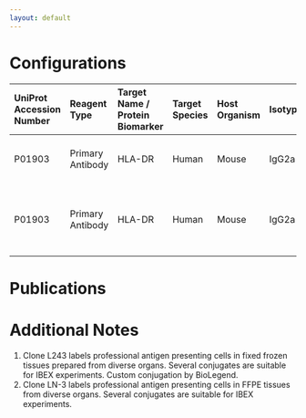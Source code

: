 ```yaml
---
layout: default
---
```


# Configurations

| UniProt Accession Number   | Reagent Type     | Target Name / Protein Biomarker   | Target Species   | Host Organism   | Isotype   | Clonality   | Vendor            | Catalog Number        | Conjugate   | RRID   | Availability   | Method                 | Tissue Preservation               | Target Tissue   | Tissue State   | Detergent         | Antigen Retrieval Conditions                                  | Dye Inactivation Conditions   | Recommend   | Agree               | Disagree   | Contributor         | Notes       |
|:---------------------------|:-----------------|:----------------------------------|:-----------------|:----------------|:----------|:------------|:------------------|:----------------------|:------------|:-------|:---------------|:-----------------------|:----------------------------------|:----------------|:---------------|:------------------|:--------------------------------------------------------------|:------------------------------|:------------|:--------------------|:-----------|:--------------------|:------------|
| P01903                     | Primary Antibody | HLA-DR                            | Human            | Mouse           | IgG2a     | L243        | BioLegend         | 307602 (Unconjugated) | AF532       | NA     | Custom         | Multiplexed 2D Imaging | 1:4 Cytofix/Cytoperm Fixed Frozen | Lymph Node      | NA             | 0.3% Triton-X-100 | NA                                                            | NA                            | Yes         | [0000-0003-4379-8967](https://orcid.org/0000-0003-4379-8967) | NA         | [0000-0003-4379-8967](https://orcid.org/0000-0003-4379-8967) | [1](#notes) |
| P01903                     | Primary Antibody | HLA-DR                            | Human            | Mouse           | IgG2a     | LN-3        | Novus Biologicals | NBP2-47670AF532       | AF532       | NA     | Stock          | Multiplexed 2D Imaging | FFPE                              | Tonsil          | NA             | 0.3% Triton-X-100 | pH 6 for 40 minutes at 95C (AR6 Akoya Biosciences AR600250ML) | NA                            | Yes         | [0000-0003-4379-8967](https://orcid.org/0000-0003-4379-8967) | NA         | [0000-0003-4379-8967](https://orcid.org/0000-0003-4379-8967) | [2](#notes) |

# Publications



# Additional Notes

<a name="notes"></a>
1. Clone L243 labels professional antigen presenting cells in fixed frozen tissues prepared from diverse organs. Several conjugates are suitable for IBEX experiments. Custom conjugation by BioLegend.
2. Clone LN-3 labels professional antigen presenting cells in FFPE tissues from diverse organs. Several conjugates are suitable for IBEX experiments.
